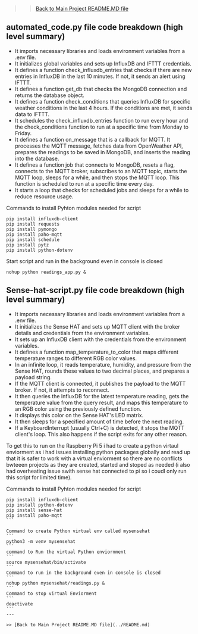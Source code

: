 >> [Back to Main Project README.MD file](../README.md)

## automated_code.py file code breakdown (high level summary)

- It imports necessary libraries and loads environment variables from a .env file.
- It initializes global variables and sets up InfluxDB and IFTTT credentials.
- It defines a function check_influxdb_entries that checks if there are new entries in InfluxDB in the last 10 minutes. If not, it sends an alert using IFTTT.
- It defines a function get_db that checks the MongoDB connection and returns the database object.
- It defines a function check_conditions that queries InfluxDB for specific weather conditions in the last 4 hours. If the conditions are met, it sends data to IFTTT.
- It schedules the check_influxdb_entries function to run every hour and the check_conditions function to run at a specific time from Monday to Friday.
- It defines a function on_message that is a callback for MQTT. It processes the MQTT message, fetches data from OpenWeather API, prepares the readings to be saved in MongoDB, and inserts the reading into the database.
- It defines a function job that connects to MongoDB, resets a flag, connects to the MQTT broker, subscribes to an MQTT topic, starts the MQTT loop, sleeps for a while, and then stops the MQTT loop. This function is scheduled to run at a specific time every day.
- It starts a loop that checks for scheduled jobs and sleeps for a while to reduce resource usage.

Commands to install Pyhton modules needed for script
```
pip install influxdb-client
pip install requests
pip install pymongo
pip install paho-mqtt
pip install schedule
pip install pytz
pip install python-dotenv
```

Start script and run in the background even in console is closed
```
nohup python readings_app.py &
```

## Sense-hat-script.py file code breakdown (high level summary)

- It imports necessary libraries and loads environment variables from a .env file.
- It initializes the Sense HAT and sets up MQTT client with the broker details and credentials from the environment variables.
- It sets up an InfluxDB client with the credentials from the environment variables.
- It defines a function map_temperature_to_color that maps different temperature ranges to different RGB color values.
- In an infinite loop, it reads temperature, humidity, and pressure from the Sense HAT, rounds these values to two decimal places, and prepares a payload string.
- If the MQTT client is connected, it publishes the payload to the MQTT broker. If not, it attempts to reconnect.
- It then queries the InfluxDB for the latest temperature reading, gets the temperature value from the query result, and maps this temperature to an RGB color using the previously defined function.
- It displays this color on the Sense HAT's LED matrix.
- It then sleeps for a specified amount of time before the next reading.
- If a KeyboardInterrupt (usually Ctrl+C) is detected, it stops the MQTT client's loop. This also happens if the script exits for any other reason.

To get this to run on the Raspberry Pi 5 i had to create a python virtaul enviorment as i had issues installing python packages globally and read up that it is safer to work with a virtual enviorment so there are no conflicts bwteeen projects as they are created, started and stoped as needed (i also had overheating issue swith sense hat connected to pi so i coudl only run this script for limited time).

Commands to install Pyhton modules needed for script
````
pip install influxdb-client
pip install python-dotenv
pip install sense-hat
pip install paho-mqtt
```

Command to create Python virtual env called mysensehat
```
python3 -m venv mysensehat
```
command to Run the virtual Python enviornment
```
source mysensehat/bin/activate
```
Command to run in the background even in console is closed
```
nohup python mysensehat/readings.py &
```
Command to stop virtual Enviorment
```
deactivate
```
--- 

>> [Back to Main Project README.MD file](../README.md)